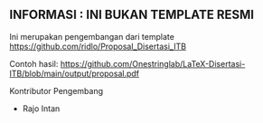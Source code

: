 ## INFORMASI : INI BUKAN TEMPLATE RESMI

Ini merupakan pengembangan dari template https://github.com/ridlo/Proposal_Disertasi_ITB

Contoh hasil: https://github.com/Onestringlab/LaTeX-Disertasi-ITB/blob/main/output/proposal.pdf

Kontributor Pengembang
- Rajo Intan
